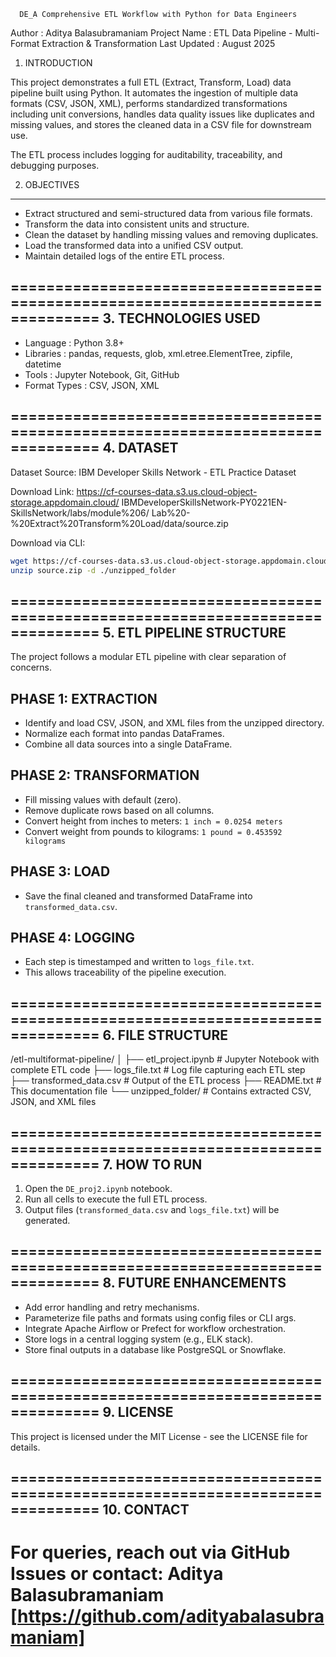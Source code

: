 
      DE_A Comprehensive ETL Workflow with Python for Data Engineers


Author           : Aditya Balasubramaniam
Project Name     : ETL Data Pipeline - Multi-Format Extraction & Transformation
Last Updated     : August 2025


1. INTRODUCTION

This project demonstrates a full ETL (Extract, Transform, Load) data pipeline 
built using Python. It automates the ingestion of multiple data formats 
(CSV, JSON, XML), performs standardized transformations including unit 
conversions, handles data quality issues like duplicates and missing values, 
and stores the cleaned data in a CSV file for downstream use.

The ETL process includes logging for auditability, traceability, and debugging 
purposes.


2. OBJECTIVES
--------------------------------------------------------------------------------
- Extract structured and semi-structured data from various file formats.
- Transform the data into consistent units and structure.
- Clean the dataset by handling missing values and removing duplicates.
- Load the transformed data into a unified CSV output.
- Maintain detailed logs of the entire ETL process.

================================================================================
3. TECHNOLOGIES USED
--------------------------------------------------------------------------------
- Language     : Python 3.8+
- Libraries    : pandas, requests, glob, xml.etree.ElementTree, zipfile, datetime
- Tools        : Jupyter Notebook, Git, GitHub
- Format Types : CSV, JSON, XML

================================================================================
4. DATASET
--------------------------------------------------------------------------------
Dataset Source:
IBM Developer Skills Network - ETL Practice Dataset

Download Link:
https://cf-courses-data.s3.us.cloud-object-storage.appdomain.cloud/
IBMDeveloperSkillsNetwork-PY0221EN-SkillsNetwork/labs/module%206/
Lab%20-%20Extract%20Transform%20Load/data/source.zip

Download via CLI:
```bash
wget https://cf-courses-data.s3.us.cloud-object-storage.appdomain.cloud/IBMDeveloperSkillsNetwork-PY0221EN-SkillsNetwork/labs/module%206/Lab%20-%20Extract%20Transform%20Load/data/source.zip
unzip source.zip -d ./unzipped_folder
```

================================================================================
5. ETL PIPELINE STRUCTURE
--------------------------------------------------------------------------------
The project follows a modular ETL pipeline with clear separation of concerns.

PHASE 1: EXTRACTION
-------------------
- Identify and load CSV, JSON, and XML files from the unzipped directory.
- Normalize each format into pandas DataFrames.
- Combine all data sources into a single DataFrame.

PHASE 2: TRANSFORMATION
-----------------------
- Fill missing values with default (zero).
- Remove duplicate rows based on all columns.
- Convert height from inches to meters: `1 inch = 0.0254 meters`
- Convert weight from pounds to kilograms: `1 pound = 0.453592 kilograms`

PHASE 3: LOAD
-------------
- Save the final cleaned and transformed DataFrame into `transformed_data.csv`.

PHASE 4: LOGGING
----------------
- Each step is timestamped and written to `logs_file.txt`.
- This allows traceability of the pipeline execution.

================================================================================
6. FILE STRUCTURE
--------------------------------------------------------------------------------
/etl-multiformat-pipeline/
│
├── etl_project.ipynb          # Jupyter Notebook with complete ETL code
├── logs_file.txt              # Log file capturing each ETL step
├── transformed_data.csv       # Output of the ETL process
├── README.txt                 # This documentation file
└── unzipped_folder/           # Contains extracted CSV, JSON, and XML files

================================================================================
7. HOW TO RUN
--------------------------------------------------------------------------------
1. Open the `DE_proj2.ipynb` notebook.
2. Run all cells to execute the full ETL process.
3. Output files (`transformed_data.csv` and `logs_file.txt`) will be generated.

================================================================================
8. FUTURE ENHANCEMENTS
--------------------------------------------------------------------------------
- Add error handling and retry mechanisms.
- Parameterize file paths and formats using config files or CLI args.
- Integrate Apache Airflow or Prefect for workflow orchestration.
- Store logs in a central logging system (e.g., ELK stack).
- Store final outputs in a database like PostgreSQL or Snowflake.

================================================================================
9. LICENSE
--------------------------------------------------------------------------------
This project is licensed under the MIT License - see the LICENSE file for details.

================================================================================
10. CONTACT
--------------------------------------------------------------------------------
For queries, reach out via GitHub Issues or contact:
Aditya Balasubramaniam
[https://github.com/adityabalasubramaniam]
================================================================================
